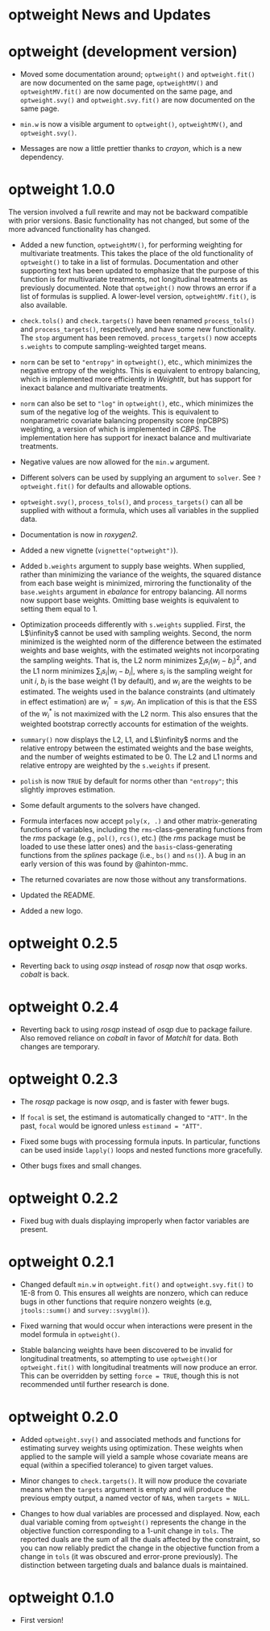 optweight News and Updates
======

# optweight (development version)

* Moved some documentation around; `optweight()` and `optweight.fit()` are now documented on the same page, `optweightMV()` and `optweightMV.fit()` are now documented on the same page, and `optweight.svy()` and `optweight.svy.fit()` are now documented on the same page.

* `min.w` is now a visible argument to `optweight()`, `optweightMV()`, and `optweight.svy()`.

* Messages are now a little prettier thanks to *crayon*, which is a new dependency.

# optweight 1.0.0

The version involved a full rewrite and may not be backward compatible with prior versions. Basic functionality has not changed, but some of the more advanced functionality has changed.

* Added a new function, `optweightMV()`, for performing weighting for multivariate treatments. This takes the place of the old functionality of `optweight()` to take in a list of formulas. Documentation and other supporting text has been updated to emphasize that the purpose of this function is for multivariate treatments, not longitudinal treatments as previously documented. Note that `optweight()` now throws an error if a list of formulas is supplied. A lower-level version, `optweightMV.fit()`, is also available.

* `check.tols()` and `check.targets()` have been renamed `process_tols()` and `process_targets()`, respectively, and have some new functionality. The `stop` argument has been removed. `process_targets()` now accepts `s.weights` to compute sampling-weighted target means.

* `norm` can be set to `"entropy"` in `optweight()`, etc., which minimizes the negative entropy of the weights. This is equivalent to entropy balancing, which is implemented more efficiently in *WeightIt*, but has support for inexact balance and multivariate treatments.

* `norm` can also be set to `"log"` in `optweight()`, etc., which minimizes the sum of the negative log of the weights. This is equivalent to nonparametric covariate balancing propensity score (npCBPS) weighting, a version of which is implemented in *CBPS*. The implementation here has support for inexact balance and multivariate treatments.

* Negative values are now allowed for the `min.w` argument.

* Different solvers can be used by supplying an argument to `solver`. See `?optweight.fit()` for defaults and allowable options.

* `optweight.svy()`, `process_tols()`, and `process_targets()` can all be supplied with without a formula, which uses all variables in the supplied data.

* Documentation is now in *roxygen2*.

* Added a new vignette (`vignette("optweight")`).

* Added `b.weights` argument to supply base weights. When supplied, rather than minimizing the variance of the weights, the squared distance from each base weight is minimized, mirroring the functionality of the `base.weights` argument in *ebalance* for entropy balancing. All norms now support base weights. Omitting base weights is equivalent to setting them equal to 1.

* Optimization proceeds differently with `s.weights` supplied. First, the L$\infinity$ cannot be used with sampling weights. Second, the norm minimized is the weighted norm of the difference between the estimated weights and base weights, with the estimated weights not incorporating the sampling weights. That is, the L2 norm minimizes $\sum_i s_i(w_i-b_i)^2$, and the L1 norm minimizes $\sum_i s_i|w_i-b_i|$, where $s_i$ is the sampling weight for unit $i$, $b_i$ is the base weight (1 by default), and $w_i$ are the weights to be estimated. The weights used in the balance constraints (and ultimately in effect estimation) are $w^*_i=s_i w_i$. An implication of this is that the ESS of the $w^*_i$ is not maximized with the L2 norm. This also ensures that the weighted bootstrap correctly accounts for estimation of the weights.

* `summary()` now displays the L2, L1, and L$\infinity$ norms and the relative entropy between the estimated weights and the base weights, and the number of weights estimated to be 0. The L2 and L1 norms and relative entropy are weighted by the `s.weights` if present.

* `polish` is now `TRUE` by default for norms other than `"entropy"`; this slightly improves estimation.

* Some default arguments to the solvers have changed.

* Formula interfaces now accept `poly(x, .)` and other matrix-generating functions of variables, including the `rms`-class-generating functions from the *rms* package (e.g., `pol()`, `rcs()`, etc.) (the *rms* package must be loaded to use these latter ones) and the `basis`-class-generating functions from the *splines* package (i.e., `bs()` and `ns()`). A bug in an early version of this was found by @ahinton-mmc.

* The returned covariates are now those without any transformations.

* Updated the README.

* Added a new logo.

# optweight 0.2.5

* Reverting back to using *osqp* instead of *rosqp* now that *osqp* works. *cobalt* is back.

# optweight 0.2.4

* Reverting back to using *rosqp* instead of *osqp* due to package failure. Also removed reliance on *cobalt* in favor of *MatchIt* for data. Both changes are temporary. 

# optweight 0.2.3

* The *rosqp* package is now *osqp*, and is faster with fewer bugs.

* If `focal` is set, the estimand is automatically changed to `"ATT"`. In the past, `focal` would be ignored unless `estimand = "ATT"`.

* Fixed some bugs with processing formula inputs. In particular, functions can be used inside `lapply()` loops and nested functions more gracefully.

* Other bugs fixes and small changes.

# optweight 0.2.2

* Fixed bug with duals displaying improperly when factor variables are present.

# optweight 0.2.1

* Changed default `min.w` in `optweight.fit()` and `optweight.svy.fit()` to 1E-8 from 0. This ensures all weights are nonzero, which can reduce bugs in other functions that require nonzero weights (e.g, `jtools::summ()` and `survey::svyglm()`).

* Fixed warning that would occur when interactions were present in the model formula in `optweight()`.

* Stable balancing weights have been discovered to be invalid for longitudinal treatments, so attempting to use `optweight()`or `optweight.fit()` with longitudinal treatments will now produce an error. This can be overridden by setting `force = TRUE`, though this is not recommended until further research is done.

# optweight 0.2.0

* Added `optweight.svy()` and associated methods and functions for estimating survey weights using optimization. These weights when applied to the sample will yield a sample whose covariate means are equal (within a specified tolerance) to given target values.

* Minor changes to `check.targets()`. It will now produce the covariate means when the `targets` argument is empty and will produce the previous empty output, a named vector of `NA`s, when `targets = NULL`.

* Changes to how dual variables are processed and displayed. Now, each dual variable coming from `optweight()` represents the change in the objective function corresponding to a 1-unit change in `tols`. The reported duals are the sum of all the duals affected by the constraint, so you can now reliably predict the change in the objective function from a change in `tols` (it was obscured and error-prone previously). The distinction between targeting duals and balance duals is maintained.

# optweight 0.1.0

* First version!
